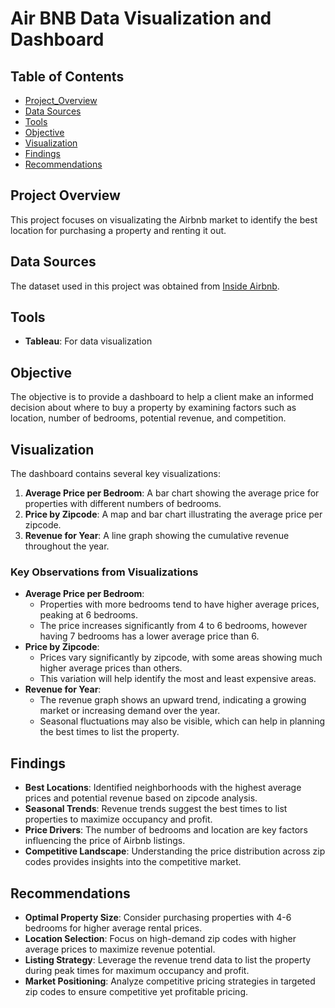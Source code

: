 # Air BNB Data Visualization and Dashboard

## Table of Contents

- [Project_Overview](#project-overview)
- [Data Sources](#data-sources)
- [Tools](#tools)
- [Objective](#objective)
- [Visualization](#visualization)
- [Findings](#findings)
- [Recommendations](#recommendations)


## Project Overview
This project focuses on visualizating the Airbnb market to identify the best location for purchasing a property and renting it out.

## Data Sources
The dataset used in this project was obtained from [Inside Airbnb](https://insideairbnb.com/get-the-data/).

## Tools
- **Tableau**: For data visualization

## Objective
The objective is to provide a dashboard to help a client make an informed decision about where to buy a property by examining factors such as location, number of bedrooms, potential revenue, and competition.

## Visualization
The dashboard contains several key visualizations:
1. **Average Price per Bedroom**: A bar chart showing the average price for properties with different numbers of bedrooms.
2. **Price by Zipcode**: A map and bar chart illustrating the average price per zipcode.
3. **Revenue for Year**: A line graph showing the cumulative revenue throughout the year.

### Key Observations from Visualizations
- **Average Price per Bedroom**: 
  - Properties with more bedrooms tend to have higher average prices, peaking at 6 bedrooms.
  - The price increases significantly from 4 to 6 bedrooms, however having 7 bedrooms has a lower average price than 6.
- **Price by Zipcode**:
  - Prices vary significantly by zipcode, with some areas showing much higher average prices than others.
  - This variation will help identify the most and least expensive areas.
- **Revenue for Year**:
  - The revenue graph shows an upward trend, indicating a growing market or increasing demand over the year.
  - Seasonal fluctuations may also be visible, which can help in planning the best times to list the property.

## Findings
- **Best Locations**: Identified neighborhoods with the highest average prices and potential revenue based on zipcode analysis.
- **Seasonal Trends**: Revenue trends suggest the best times to list properties to maximize occupancy and profit.
- **Price Drivers**: The number of bedrooms and location are key factors influencing the price of Airbnb listings.
- **Competitive Landscape**: Understanding the price distribution across zip codes provides insights into the competitive market.

## Recommendations
- **Optimal Property Size**: Consider purchasing properties with 4-6 bedrooms for higher average rental prices.
- **Location Selection**: Focus on high-demand zip codes with higher average prices to maximize revenue potential.
- **Listing Strategy**: Leverage the revenue trend data to list the property during peak times for maximum occupancy and profit.
- **Market Positioning**: Analyze competitive pricing strategies in targeted zip codes to ensure competitive yet profitable pricing.
